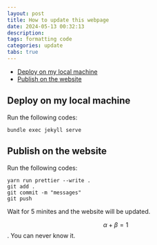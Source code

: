 ```yaml
---
layout: post
title: How to update this webpage
date: 2024-05-13 00:32:13
description:
tags: formatting code
categories: update
tabs: true
---
```


- [Deploy on my local machine](#deploy-on-my-local-machine)
- [Publish on the website](#publish-on-the-website)

## Deploy on my local machine

Run the following codes:

```{shell}
bundle exec jekyll serve
```

## Publish on the website

Run the following codes:

```{shell}
yarn run prettier --write .
git add .
git commit -m "messages"
git push
```

Wait for 5 minites and the website will be updated.

$$ \alpha + \beta = 1 $$. You can never know it.
